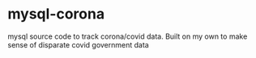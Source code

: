 # mysql-corona
mysql source code to track corona/covid data. Built on my own to make sense of disparate covid government data
